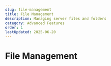 ```yaml
---
slug: file-management
title: File Management
description: Managing server files and folders
category: Advanced Features
order: 1
lastUpdated: 2025-06-20
---
```


# File Management
